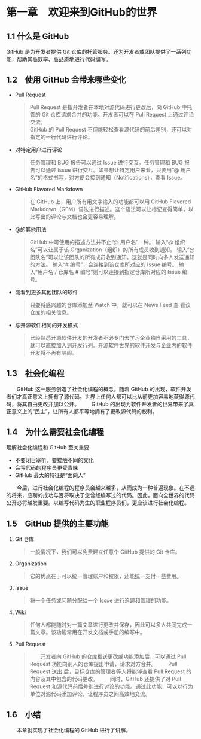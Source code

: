 # 第一章　欢迎来到GitHub的世界

## 1.1 什么是 GitHub

GitHub 是为开发者提供 Git 仓库的托管服务。还为开发者或团队提供了一系列功能，帮助其高效率、高品质地进行代码编写。

## 1.2　使用 GitHub 会带来哪些变化

+ Pull Request

    > Pull Request 是指开发者在本地对源代码进行更改后，向 GitHub 中托管的 Git 仓库请求合并的功能。开发者可以在 Pull Request 上通过评论交流。  
    > GitHub 的 Pull Request 不但能轻松查看源代码的前后差别，还可以对指定的一行代码进行评论。  

+ 对特定用户进行评论

    > 任务管理和 BUG 报告可以通过 Issue 进行交互。任务管理和 BUG 报告可以通过 Issue 进行交互。如果想让特定用户来看，只要用“@ 用户名”的格式书写，对方便会接到通知（Notifications），查看 Issue。

+ GitHub Flavored Markdown
  
    > 在 GitHub 上，用户所有用文字输入的功能都可以用 GitHub Flavored Markdown（GFM）语法进行描述。这个语法可以让标记变得简单，以此写出的评论与文档也会更容易理解。

+ @的其他用法

    > GitHub 中可使用的描述方法并不止“@ 用户名”一种。
    > 输入“@ 组织名”可以让属于该 Organization（组织）的所有成员收到通知。
    > 输入“@ 团队名”可以让该团队的所有成员收到通知。这就是同时向多人发送通知的方法。
    > 输入“# 编号”，会连接到该仓库所对应的 Issue 编号。 输入“用户名 / 仓库名 # 编号”则可以连接到指定仓库所对应的 Issue 编号。

+ 能看到更多其他团队的软件

    > 只要将感兴趣的仓库添加至 Watch 中，就可以在 News Feed 查 看该仓库的相关信息。
+ 与开源软件相同的开发模式

    > 已经熟悉开源软件开发的开发者不必专门去学习企业独自采用的工具，就可以直接加入到开发行列。开源软件世界的软件开发与企业内的软件开发将不再有隔阂。

## 1.3　社会化编程

&emsp;&emsp;GitHub 这一服务创造了社会化编程的概念。随着 GitHub 的出现，软件开发者们才真正意义上拥有了源代码。世界上任何人都可以比从前更加容易地获得源代码，将其自由更改并加以公开。
&emsp;&emsp;GitHub 的出现为软件开发者的世界带来了真正意义上的“民主”，让所有人都平等地拥有了更改源代码的权利。

## 1.4　为什么需要社会化编程

理解社会化编程和 GitHub 至关重要

+ 不要闭目塞听，要接触不同的文化
+ 会写代码的程序员更受青睐
+ GitHub 最大的特征是“面向人”

&emsp;&emsp;今后，进行社会化编程的程序员会越来越多，从而成为一种普遍现象。在不远的将来，应聘的成功与否将取决于您曾经编写过的代码。因此，面向全世界的代码公开必将越发重要。以编写代码为生的职业程序员们，更应该进行社会化编程。

## 1.5　GitHub 提供的主要功能

1. Git 仓库
    > 一般情况下，我们可以免费建立任意个 GitHub 提供的 Git 仓库。
2. Organization
    > 它的优点在于可以统一管理账户和权限，还能统一支付一些费用。
3. Issue
    > 将一个任务或问题分配给一个 Issue 进行追踪和管理的功能。
4. Wiki
    > 任何人都能随时对一篇文章进行更改并保存，因此可以多人共同完成一篇文章。该功能常用在开发文档或手册的编写中。
5. Pull Request
    > &emsp;&emsp;开发者向 GitHub 的仓库推送更改或功能添加后，可以通过 Pull Request 功能向别人的仓库提出申请，请求对方合并。
    > &emsp;&emsp;Pull Request 送出 后，目标仓库的管理者等人将能够查看 Pull Request 的内容及其中包含的代码更改。
    > &emsp;&emsp;同时，GitHub 还提供了对 Pull Request 和源代码前后差别进行讨论的功能。通过此功能，可以以行为单位对源代码添加评论，让程序员之间高效地交流。

## 1.6　小结

&emsp;&emsp;本章就实现了社会化编程的 GitHub 进行了讲解。

